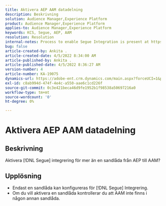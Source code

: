 ```yaml
---
title: Aktivera AEP AAM datadelning
description: Beskrivning
solution: Audience Manager,Experience Platform
product: Audience Manager,Experience Platform
applies-to: Audience Manager,Experience Platform
keywords: KCS, Segue, AEP, AAM
resolution: Resolution
internal-notes: Process to enable Segue Integration is present at https://wiki.corp.adobe.com/pages/viewpage.action?spaceKey=supportdelivery&title=AEP+Segments+not+Populating+in+AAM internal link.
bug: false
article-created-by: Ankita .
article-created-date: 4/5/2022 8:34:00 AM
article-published-by: Ankita .
article-published-date: 4/5/2022 8:36:27 AM
version-number: 4
article-number: KA-19075
dynamics-url: https://adobe-ent.crm.dynamics.com/main.aspx?forceUCI=1&pagetype=entityrecord&etn=knowledgearticle&id=45284320-bbb4-ec11-983f-000d3a5d0e57
exl-id: c8ab994d-474f-4e4c-a550-aae6c1cd226f
source-git-commit: 0c3e421beca46d9fe1952b1f98538a50697216a0
workflow-type: tm+mt
source-wordcount: '0'
ht-degree: 0%

---
```


# Aktivera AEP AAM datadelning

## Beskrivning

Aktivera [!DNL Segue] integrering för mer än en sandlåda från AEP till AAM?

## Upplösning


- Endast en sandlåda kan konfigureras för [!DNL Segue] Integrering.
- Om du vill aktivera en sandlåda kontrollerar du att AAM inte finns i någon annan sandlåda.
